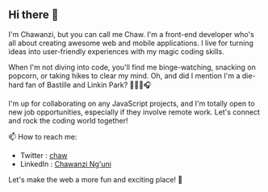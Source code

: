 ## Hi there 👋

I'm Chawanzi, but you can call me Chaw. I'm a front-end developer who's all about creating awesome web and mobile applications. I live for turning ideas into user-friendly experiences with my magic coding skills.

When I'm not diving into code, you'll find me binge-watching, snacking on popcorn, or taking hikes to clear my mind. Oh, and did I mention I'm a die-hard fan of Bastille and Linkin Park? 🤘🏾🎼🎧

I'm up for collaborating on any JavaScript projects, and I'm totally open to new job opportunities, especially if they involve remote work. Let's connect and rock the coding world together!

📫 How to reach me: 
  - Twitter : [chaw](https://twitter.com/chawfronaut)
  - LinkedIn : [Chawanzi Ng'uni](https://www.linkedin.com/in/chawanzi-ng-uni/)
 
Let's make the web a more fun and exciting place! 🚀

<!--
**chaw-bot/chaw-bot** is a ✨ _special_ ✨ repository because its `README.md` (this file) appears on your GitHub profile.

Here are some ideas to get you started:

- 🔭 I’m currently working on ...
- 🌱 I’m currently learning ...
- 👯 I’m looking to collaborate on ...
- 🤔 I’m looking for help with ...
- 💬 Ask me about ...
- 📫 How to reach me: ...
- 😄 Pronouns: ...
- ⚡ Fun fact: ...
-->
